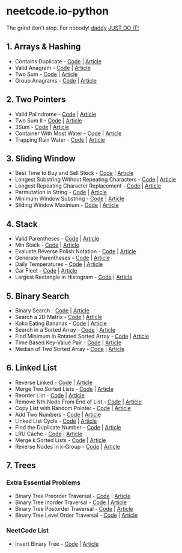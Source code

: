 # neetcode.io-python
The grind don't stop. For nobody!
[daddy](https://leetcode.com/polopower/)
[JUST DO IT!](https://leetcode.com/)

## 1. Arrays & Hashing
  - Contains Duplicate - [Code](https://github.com/palashsharma891/neetcode.io-python/blob/main/Arrays%20%26%20Hashing/1.%20Contains%20Duplicate.py) | [Article](https://palashsharma891.medium.com/217-contains-duplicate-leetcode-python-78ab3e0f7b5e)
  - Valid Anagram - [Code](https://github.com/palashsharma891/neetcode.io-python/blob/main/Arrays%20%26%20Hashing/2.%20Valid%20Anagram.py) | [Article](https://palashsharma891.medium.com/242-valid-anagram-leetcode-python-64573f791c)
  - Two Sum - [Code](https://github.com/palashsharma891/neetcode.io-python/blob/main/Arrays%20%26%20Hashing/3.%20Two%20Sum.py) | [Article](https://palashsharma891.medium.com/1-two-sum-leetcode-python-918c46b4938d)
  - Group Anagrams - [Code](https://github.com/palashsharma891/neetcode.io-python/blob/main/Arrays%20%26%20Hashing/4.%20Group%20Anagrams.py) | [Article](https://palashsharma891.medium.com/49-group-anagrams-leetcode-python-cd66973b5d0b)
  
## 2. Two Pointers
  - Valid Palindrome - [Code](https://github.com/palashsharma891/neetcode.io-python/blob/main/Two%20Pointers/1.%20Valid%20Palindrome.py) | [Article](https://palashsharma891.medium.com/125-valid-palindrome-leetcode-python-c867fa62199d)
  - Two Sum II - [Code](https://github.com/palashsharma891/neetcode.io-python/blob/main/Two%20Pointers/2.%20Two%20Sum%20II%20-%20Input%20Array%20Is%20Sorted.py) | [Article](https://palashsharma891.medium.com/167-two-sum-ii-input-array-is-sorted-leetcode-python-7b047a915b97)
  - 3Sum - [Code](https://github.com/palashsharma891/neetcode.io-python/blob/main/Two%20Pointers/3.%203Sum.py) | [Article](https://palashsharma891.medium.com/15-3sum-leetcode-python-e71e7d6e07c9)
  - Container With Most Water - [Code](https://github.com/palashsharma891/neetcode.io-python/blob/main/Two%20Pointers/4.%20Container%20With%20Most%20Water.py) | [Article](https://palashsharma891.medium.com/11-container-with-most-water-leetcode-python-be6fd8563386)
  - Trapping Rain Water - [Code](https://github.com/palashsharma891/neetcode.io-python/blob/main/Two%20Pointers/5.%20Trapping%20Rain%20Water.py) | [Article](https://palashsharma891.medium.com/42-trapping-rain-water-leetcode-python-a4a7e977af5b)

## 3. Sliding Window
  - Best Time to Buy and Sell Stock - [Code](https://github.com/palashsharma891/neetcode.io-python/blob/main/Sliding%20Window/1.%20Best%20Time%20to%20Buy%20and%20Sell%20Stock.py) | [Article](https://medium.com/@palashsharma891/121-best-time-to-buy-and-sell-stock-leetcode-python-22ea7946b5d0)
  - Longest Substring Without Repeating Characters - [Code](https://github.com/palashsharma891/neetcode.io-python/blob/main/Sliding%20Window/2.%20Longest%20Substring%20Without%20Repeating%20Characters.py) | [Article](https://medium.com/@palashsharma891/3-longest-substring-without-repeating-characters-leetcode-python-47b676f05f27)
  - Longest Repeating Character Replacement - [Code](https://github.com/palashsharma891/neetcode.io-python/blob/main/Sliding%20Window/3.%20Longest%20Repeating%20Character%20Replacement.py) | [Article](https://medium.com/@palashsharma891/424-longest-repeating-character-replacement-leetcode-python-906d6b0e357c)
  - Permutation in String - [Code](https://github.com/palashsharma891/neetcode.io-python/blob/main/Sliding%20Window/4.%20Permutation%20in%20String.py) | [Article](https://palashsharma891.medium.com/567-permutation-in-string-leetcode-python-c5f6bb23214f)
  - Minimum Window Substring - [Code](https://github.com/palashsharma891/neetcode.io-python/blob/main/Sliding%20Window/5.%20Minimum%20Window%20Substring.py) | [Article](https://medium.com/@palashsharma891/76-minimum-window-substring-leetcode-python-3a4a24bf642)
  - Sliding Window Maximum - [Code](https://github.com/palashsharma891/neetcode.io-python/blob/main/Sliding%20Window/6.%20Sliding%20Window%20Maximum.py) | [Article](https://palashsharma891.medium.com/239-sliding-window-maximum-leetcode-python-6e9659b8fd2c)
  
## 4. Stack
  - Valid Parentheses - [Code](https://github.com/palashsharma891/neetcode.io-python/blob/main/Stack/1.%20Valid%20Parentheses.py) | [Article](https://palashsharma891.medium.com/20-valid-parentheses-leetcode-python-d2f7ba5c9427)
  - Min Stack - [Code](https://github.com/palashsharma891/neetcode.io-python/blob/main/Stack/2.%20Min%20Stack.py) | [Article](https://palashsharma891.medium.com/155-min-stack-leetcode-python-b3ebc5476a64)
  - Evaluate Reverse Polish Notation - [Code](https://github.com/palashsharma891/neetcode.io-python/blob/main/Stack/3.%20Evaluate%20Reverse%20Polish%20Notation.py) | [Article](https://palashsharma891.medium.com/150-evaluate-reverse-polish-notation-leetcode-python-ee056799f14d)
  - Generate Parentheses - [Code](https://github.com/palashsharma891/neetcode.io-python/blob/main/Stack/4.%20Generate%20Parentheses.py) | [Article](https://palashsharma891.medium.com/22-generate-parentheses-leetcode-python-cde3f8194cec)
  - Daily Temperatures - [Code](https://github.com/palashsharma891/neetcode.io-python/blob/main/Stack/5.%20Daily%20Temperatures.py) | [Article](https://palashsharma891.medium.com/739-daily-temperatures-leetcode-python-623b6873a532)
  - Car Fleet - [Code](https://github.com/palashsharma891/neetcode.io-python/blob/main/Stack/6.%20Car%20Fleet.py) | [Article](https://palashsharma891.medium.com/853-car-fleet-leetcode-python-5867dbb6cd44)
  - Largest Rectangle in Histogram - [Code](https://github.com/palashsharma891/neetcode.io-python/blob/main/Stack/7.%20Largest%20Rectangle%20in%20Histogram.py) | [Article](https://palashsharma891.medium.com/84-largest-rectangle-in-histogram-leetcode-python-536b6e490ddc)
  
## 5. Binary Search
  - Binary Search - [Code](https://github.com/palashsharma891/neetcode.io-python/blob/main/Binary%20Search/1.%20Binary%20Search.py) | [Article](https://palashsharma891.medium.com/704-binary-search-leetcode-python-b2426c4710a)
  - Search a 2D Matrix - [Code](https://github.com/palashsharma891/neetcode.io-python/blob/main/Binary%20Search/2.%20Search%20A%202D%20Matrix.py) | [Article](https://palashsharma891.medium.com/74-search-a-2d-matrix-leetcode-python-a7230bbd34ab)
  - Koko Eating Bananas - [Code](https://github.com/palashsharma891/neetcode.io-python/blob/main/Binary%20Search/3.%20Koko%20Eating%20Bananas.py) | [Article](https://palashsharma891.medium.com/875-koko-eating-bananas-leetcode-python-41144b3d58d1)
  - Search in a Sorted Array - [Code](https://github.com/palashsharma891/neetcode.io-python/blob/main/Binary%20Search/4.%20Search%20in%20Rotated%20Sorted%20Array.py) | [Article](https://palashsharma891.medium.com/33-search-in-rotated-sorted-array-leetcode-python-87584dcce5cf)
  - Find Minimum in Rotated Sorted Array - [Code](https://github.com/palashsharma891/neetcode.io-python/blob/main/Binary%20Search/5.%20Find%20Minimum%20in%20Rotated%20Sorted%20Array.py) | [Article](https://palashsharma891.medium.com/153-find-minimum-in-rotated-sorted-array-leetcode-python-594281f20bf)
  - Time Based Key-Value Pair - [Code](https://github.com/palashsharma891/neetcode.io-python/blob/main/Binary%20Search/6.%20Time%20Based%20Key-Value%20Store.py) | [Article](https://palashsharma891.medium.com/981-time-based-key-value-store-leetcode-python-bf4f7c67fa65)
  - Median of Two Sorted Array - [Code](https://github.com/palashsharma891/neetcode.io-python/blob/main/Binary%20Search/7.%20Median%20of%20Two%20Sorted%20Arrays.py) | [Article](https://palashsharma891.medium.com/4-median-of-two-sorted-arrays-leetcode-python-918820dce70c)

## 6. Linked List
  - Reverse Linked - [Code](https://github.com/palashsharma891/neetcode.io-python/blob/main/Linked%20List/1.%20Reverse%20Linked%20List.py) | [Article](https://palashsharma891.medium.com/206-reverse-linked-list-leetcode-python-bb9f04144c81)
  - Merge Two Sorted Lists - [Code](https://github.com/palashsharma891/neetcode.io-python/blob/main/Linked%20List/2.%20Merge%20Two%20Sorted%20Lists.py) | [Article](https://palashsharma891.medium.com/21-merge-two-sorted-lists-leetcode-python-b7bb16df45f6)
  - Reorder List - [Code](https://github.com/palashsharma891/neetcode.io-python/blob/main/Linked%20List/3.%20Reorder%20List.py) | [Article](https://palashsharma891.medium.com/143-reorder-list-leetcode-python-2d86e91fc653)
  - Remove Nth Node From End of List - [Code](https://github.com/palashsharma891/neetcode.io-python/blob/main/Linked%20List/4.%20Remove%20Nth%20Node%20From%20End%20of%20List.py) | [Article](https://palashsharma891.medium.com/19-remove-nth-node-from-end-of-list-leetcode-python-37ce4df0d079)
  - Copy List with Random Pointer - [Code](https://github.com/palashsharma891/neetcode.io-python/blob/main/Linked%20List/5.%20Copy%20List%20with%20Random%20Pointer.py) | [Article](https://palashsharma891.medium.com/138-copy-list-with-random-pointer-leetcode-python-c7a9b3f02bc6)
  - Add Two Numbers - [Code](https://github.com/palashsharma891/neetcode.io-python/blob/main/Linked%20List/6.%20Add%20Two%20Numbers.py) | [Article](https://palashsharma891.medium.com/2-add-two-numbers-leetcode-python-c20d86d0df3)
  - Linked List Cycle - [Code](https://github.com/palashsharma891/neetcode.io-python/blob/main/Linked%20List/7.%20Linked%20List%20Cycle.py) | [Article](https://palashsharma891.medium.com/141-linked-list-cycle-leetcode-python-71ea22f44057)
  - Find the Duplicate Number - [Code](https://github.com/palashsharma891/neetcode.io-python/blob/main/Linked%20List/8.%20Find%20the%20Duplicate%20Number.py) | [Article](https://palashsharma891.medium.com/287-find-the-duplicate-number-leetcode-python-4278415c8aed)
  - LRU Cache - [Code](https://github.com/palashsharma891/neetcode.io-python/blob/main/Linked%20List/9.%20LRU%20Cache.py) | [Article](https://palashsharma891.medium.com/146-lru-cache-leetcode-python-1f49ce822897)
  - Merge k Sorted Lists - [Code](https://github.com/palashsharma891/neetcode.io-python/blob/main/Linked%20List/10.%20Merge%20k%20Sorted%20Lists.py) | [Article](https://palashsharma891.medium.com/23-merge-k-sorted-lists-leetcode-python-6aee1858cd57)
  - Reverse Nodes in k-Group - [Code](https://github.com/palashsharma891/neetcode.io-python/blob/main/Linked%20List/11.%20Reverse%20Nodes%20in%20k-Group.py) | [Article](https://palashsharma891.medium.com/25-reverse-nodes-in-k-group-leetcode-python-83c364abbc9c)

## 7. Trees

### Extra Essential Problems
  - Binary Tree Preorder Traversal - [Code](https://github.com/palashsharma891/neetcode.io-python/blob/main/Trees/1.%20Binary%20Tree%20Preorder%20Traversal.py) | [Article](https://palashsharma891.medium.com/144-binary-tree-preorder-traversal-leetcode-python-4ec90ae29b99)
  - Binary Tree Inorder Traversal - [Code](https://github.com/palashsharma891/neetcode.io-python/blob/main/Trees/2.%20Binary%20Tree%20Inorder%20Traversal.py) | [Article](https://palashsharma891.medium.com/94-binary-tree-inorder-traversal-leetcode-python-43991df1e5)
  - Binary Tree Postorder Traversal - [Code](https://github.com/palashsharma891/neetcode.io-python/blob/main/Trees/3.%20Binary%20Tree%20Postorder%20Traversal.py) | [Article](https://palashsharma891.medium.com/145-binary-tree-postorder-traversal-leetcode-python-4b095c9ffcd4)
  - Binary Tree Level Order Traversal - [Code](https://github.com/palashsharma891/neetcode.io-python/blob/main/Trees/4.%20Binary%20Tree%20Level%20Order%20Traversal.py) | [Article](https://palashsharma891.medium.com/102-binary-tree-level-order-traversal-leetcode-python-600fdde8beba)
  
### NeetCode List
  - Invert Binary Tree - [Code](https://github.com/palashsharma891/neetcode.io-python/blob/main/Trees/5.%20Invert%20Binary%20Tree.py) | [Article](https://palashsharma891.medium.com/226-invert-binary-tree-leetcode-python-216edc07fc19)
